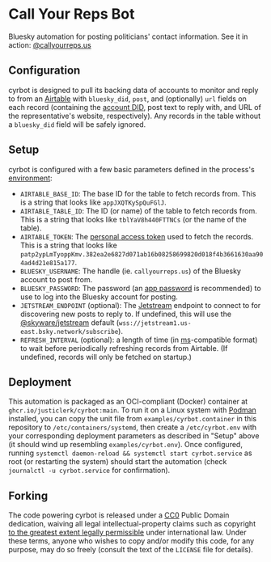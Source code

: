 # Call Your Reps Bot

Bluesky automation for posting politicians' contact information. See it in action: [@callyourreps.us](https://bsky.app/profile/callyourreps.us)

## Configuration

cyrbot is designed to pull its backing data of accounts to monitor and reply to from an [Airtable](https://airtable.com/) with `bluesky_did`, `post`, and (optionally) `url` fields on each record (containing the [account DID](https://docs.bsky.app/docs/advanced-guides/resolving-identities), post text to reply with, and URL of the representative's website, respectively). Any records in the table without a `bluesky_did` field will be safely ignored.

## Setup

cyrbot is configured with a few basic parameters defined in the process's [environment](https://12factor.net/config):

- `AIRTABLE_BASE_ID`: The base ID for the table to fetch records from. This is a string that looks like `appJXQTKySpQuFGlJ`.
- `AIRTABLE_TABLE_ID`: The ID (or name) of the table to fetch records from. This is a string that looks like `tblYaV8h440FTTNCs` (or the name of the table).
- `AIRTABLE_TOKEN`: The [personal access token](https://airtable.com/developers/web/guides/personal-access-tokens) used to fetch the records. This is a string that looks like `patp2ypLmTyoppKmv.382ea2e6827d071ab16b08258699820d018f4b3661630aa904ad4d21e815a177`.
- `BLUESKY_USERNAME`: The handle (ie. `callyourreps.us`) of the Bluesky account to post from.
- `BLUESKY_PASSWORD`: The password (an [app password](https://bsky.app/settings/app-passwords) is recommended) to use to log into the Bluesky account for posting.
- `JETSTREAM_ENDPOINT` (optional): The [Jetstream](https://docs.bsky.app/blog/jetstream) endpoint to connect to for discovering new posts to reply to. If undefined, this will use the [@skyware/jetstream](https://skyware.js.org/docs/jetstream/types/JetstreamOptions/) default (`wss://jetstream1.us-east.bsky.network/subscribe`).
- `REFRESH_INTERVAL` (optional): a length of time (in [ms](https://www.npmjs.com/package/ms)-compatible format) to wait before periodically refreshing records from Airtable. (If undefined, records will only be fetched on startup.)

## Deployment

This automation is packaged as an OCI-compliant (Docker) container at `ghcr.io/justiclerk/cyrbot:main`. To run it on a Linux system with [Podman](https://podman.io/) installed, you can copy the unit file from `examples/cyrbot.container` in this repository to `/etc/containers/systemd`, then create a `/etc/cyrbot.env` with your corresponding deployment parameters as described in "Setup" above (it should wind up resembling `examples/cyrbot.env`). Once configured, running `systemctl daemon-reload && systemctl start cyrbot.service` as root (or restarting the system) should start the automation (check `journalctl -u cyrbot.service` for confirmation).

## Forking

The code powering cyrbot is released under a [CC0](https://creativecommons.org/publicdomain/zero/1.0/) Public Domain dedication, waiving all legal intellectual-property claims such as copyright [to the greatest extent legally permissible](https://wiki.creativecommons.org/wiki/CC0_FAQ) under international law. Under these terms, anyone who wishes to copy and/or modify this code, for any purpose, may do so freely (consult the text of the `LICENSE` file for details).

